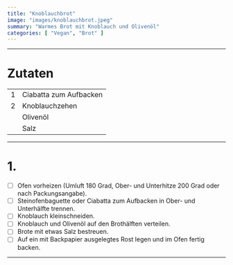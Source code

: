 ```yaml
---
title: "Knoblauchbrot"
image: "images/knoblauchbrot.jpeg"
summary: "Warmes Brot mit Knoblauch und Olivenöl"
categories: [ "Vegan", "Brot" ]
---
```


---

# Zutaten

|   |                        |
|--:|:-----------------------|
| 1 | Ciabatta zum Aufbacken |
| 2 | Knoblauchzehen         |
|   | Olivenöl               |
|   | Salz                   |

---

# 1.

- [ ] Ofen vorheizen (Umluft 180 Grad, Ober- und Unterhitze 200 Grad oder nach Packungsangabe).
- [ ] Steinofenbaguette oder Ciabatta zum Aufbacken in Ober- und Unterhälfte trennen.
- [ ] Knoblauch kleinschneiden.
- [ ] Knoblauch und Olivenöl auf den Brothälften verteilen.
- [ ] Brote mit etwas Salz bestreuen.
- [ ] Auf ein mit Backpapier ausgelegtes Rost legen und im Ofen fertig backen.

---
